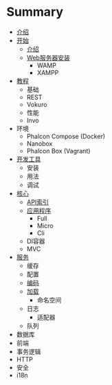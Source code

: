 # Summary

* [介绍](README.md)
* [开始](chapter1.md)
  * [介绍](chapter1/jie-shao.md)
  * [Web服务器安装](chapter1/webfu-wu-qi-an-zhuang.md)
    * WAMP
    * XAMPP
* [教程](jiao-cheng.md)
  * 基础
  * REST
  * Vokuro
  * 性能
  * Invo
* 环境
  * Phalcon Compose \(Docker\)
  * Nanobox
  * Phalcon Box \(Vagrant\)
* [开发工具](kai-fa-gong-ju.md)
  * 安装
  * 用法
  * 调试
* [核心](he-xin.md)
  * [API索引](he-xin/apisuo-yin.md)
  * [应用程序](he-xin/ying-yong-cheng-xu.md)
    * Full
    * Micro
    * Cli
  * DI容器
  * MVC
* [服务](fu-wu.md)
  * 缓存
  * 配置
  * [编码](fu-wu/bian-ma-qi.md)
  * [加载](fu-wu/jia-zai.md)
    * 命名空间
  * 日志
    * 适配器
  * 队列
* 数据库
* 前端
* 事务逻辑
* HTTP
* 安全
* i18n

